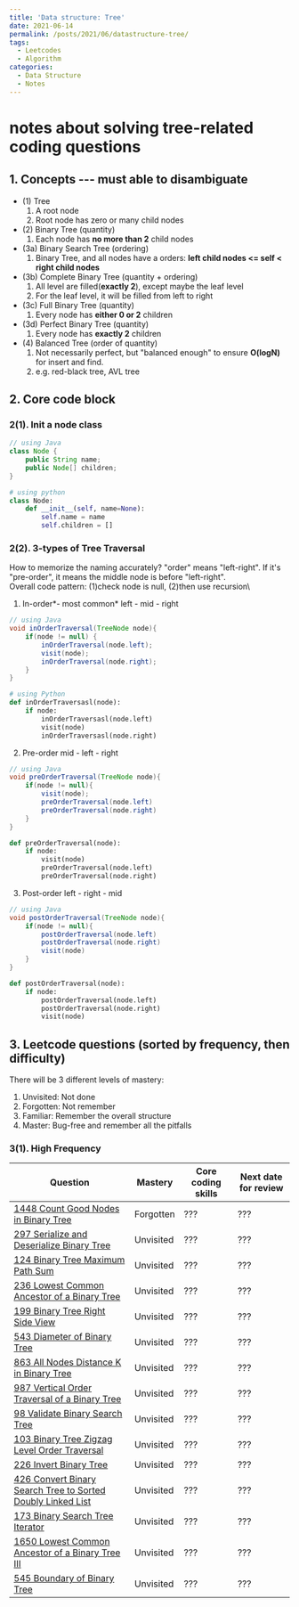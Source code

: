 ```yaml
---
title: 'Data structure: Tree'
date: 2021-06-14
permalink: /posts/2021/06/datastructure-tree/
tags:
  - Leetcodes
  - Algorithm
categories:
  - Data Structure
  - Notes
---
```



notes about solving tree-related coding questions
======

## 1. Concepts --- must able to disambiguate 
- (1) Tree
	1. A root node
	2. Root node has zero or many child nodes
- (2) Binary Tree (quantity)
	1. Each node has **no more than 2** child nodes
- (3a) Binary Search Tree (ordering)
	1. Binary Tree, and all nodes have a orders: **left child nodes <= self < right child nodes**
- (3b) Complete Binary Tree (quantity + ordering)
	1. All level are filled(**exactly 2**), except maybe the leaf level
	2. For the leaf level, it will be filled from left to right
- (3c) Full Binary Tree (quantity)
	1. Every node has **either 0 or 2** children 
- (3d) Perfect Binary Tree (quantity)
	1. Every node has **exactly 2** children
- (4) Balanced Tree (order of quantity)
	1. Not necessarily perfect, but "balanced enough" to ensure **O(logN)** for insert and find. 
	2. e.g. red-black tree, AVL tree 

## 2. Core code block
### 2(1). Init a node class
```java
// using Java
class Node {
	public String name;
	public Node[] children;
}
```
```python
# using python
class Node:
	def __init__(self, name=None):
		self.name = name
		self.children = [] 
```

### 2(2). 3-types of Tree Traversal
How to memorize the naming accurately? "order" means "left-right". If it's "pre-order", it means the middle node is before "left-right".\
Overall code pattern: (1)check node is null, (2)then use recursion\
1. In-order*- most common*
left - mid - right
```java
// using Java
void inOrderTraversal(TreeNode node){
	if(node != null) {
		inOrderTraversal(node.left);
		visit(node);
		inOrderTraversal(node.right);
	}		
}
```
```python
# using Python
def inOrderTraversasl(node):
	if node:
		inOrderTraversasl(node.left)
		visit(node)
		inOrderTraversasl(node.right)
```

2. Pre-order
mid - left - right
```java
// using Java
void preOrderTraversal(TreeNode node){
	if(node != null){
		visit(node);
		preOrderTraversal(node.left)
		preOrderTraversal(node.right)
	}	
}
```
```python
def preOrderTraversal(node):
	if node:
		visit(node)
		preOrderTraversal(node.left)
		preOrderTraversal(node.right)
```

3. Post-order
left - right - mid
```java
// using Java
void postOrderTraversal(TreeNode node){
	if(node != null){
		postOrderTraversal(node.left)
		postOrderTraversal(node.right)
		visit(node)
	}	
}
```
```python
def postOrderTraversal(node):
	if node:
		postOrderTraversal(node.left)
		postOrderTraversal(node.right)
		visit(node)
```

## 3. Leetcode questions (sorted by frequency, then difficulty)
There will be 3 different levels of mastery:
1. Unvisited: Not done
2. Forgotten: Not remember
3. Familiar: Remember the overall structure
4. Master: Bug-free and remember all the pitfalls

### 3(1). High Frequency
| Question | Mastery | Core coding skills | Next date for review | 
| -------- | ------- | ------------------ | -------------------- | 
| [1448 Count Good Nodes in Binary Tree](https://leetcode.com/problems/count-good-nodes-in-binary-tree/) | Forgotten | ??? | ??? |
| [297 Serialize and Deserialize Binary Tree]() | Unvisited | ??? | ??? |
| [124 Binary Tree Maximum Path Sum]() | Unvisited | ??? | ??? |
| [236 Lowest Common Ancestor of a Binary Tree]() | Unvisited | ??? | ??? |
| [199 Binary Tree Right Side View]() | Unvisited | ??? | ??? |
| [543 Diameter of Binary Tree]() | Unvisited | ??? | ??? |
| [863 All Nodes Distance K in Binary Tree]() | Unvisited | ??? | ??? |
| [987 Vertical Order Traversal of a Binary Tree]() | Unvisited | ??? | ??? |
| [98 Validate Binary Search Tree]() | Unvisited | ??? | ??? |
| [103 Binary Tree Zigzag Level Order Traversal]() | Unvisited | ??? | ??? |
| [226 Invert Binary Tree]() | Unvisited | ??? | ??? |
| [426 Convert Binary Search Tree to Sorted Doubly Linked List]() | Unvisited | ??? | ??? |
| [173 Binary Search Tree Iterator]() | Unvisited | ??? | ??? |
| [1650 Lowest Common Ancestor of a Binary Tree III]() | Unvisited | ??? | ??? |
| [545 Boundary of Binary Tree]() | Unvisited | ??? | ??? |
